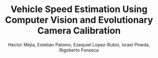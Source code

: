 ---
paperId: 2
author: Hector Mejia, Esteban Palomo, Ezequiel Lopez-Rubio, Israel Pineda, Rigoberto Fonseca
publicationauthor: Mejia, H. et al.
title: Vehicle Speed Estimation Using Computer Vision and Evolutionary Camera Calibration
pdf: --
poster: Poster_Hector_Mejia.pdf
alt: --
type: Poster
topic: Homography
link: --
conference: neurips
year: 2021
tags: neurips-2021
location: Virtual
---